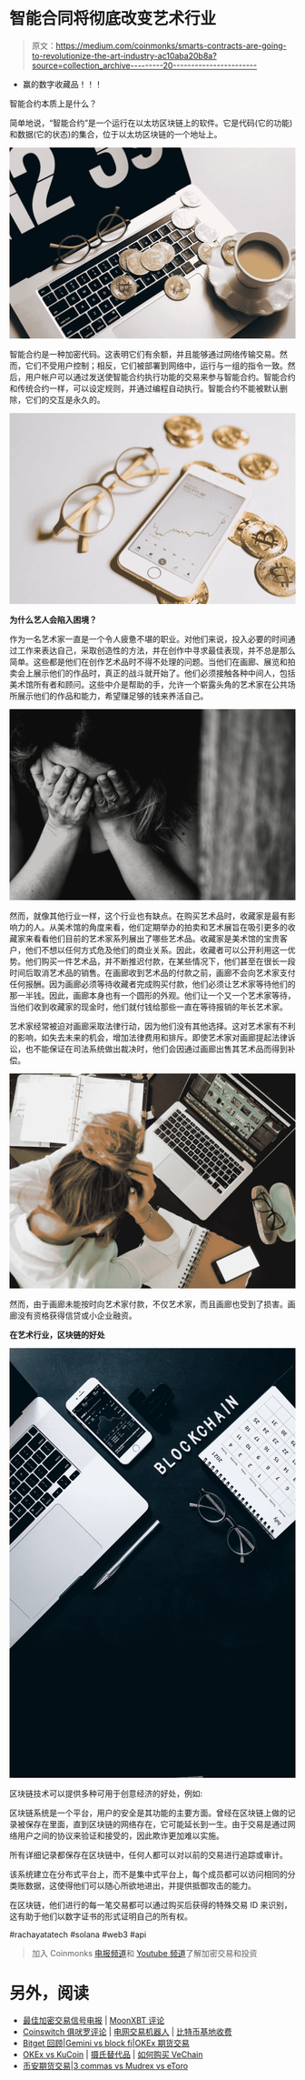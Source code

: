 # 智能合同将彻底改变艺术行业

> 原文：<https://medium.com/coinmonks/smarts-contracts-are-going-to-revolutionize-the-art-industry-ac10aba20b8a?source=collection_archive---------20----------------------->

*   赢的数字收藏品！！！

智能合约本质上是什么？

简单地说，“智能合约”是一个运行在以太坊区块链上的软件。它是代码(它的功能)和数据(它的状态)的集合，位于以太坊区块链的一个地址上。

![](img/0c9d3dd867fe0844961ea855669cc9ca.png)

智能合约是一种加密代码。这表明它们有余额，并且能够通过网络传输交易。然而，它们不受用户控制；相反，它们被部署到网络中，运行与一组的指令一致。然后，用户帐户可以通过发送使智能合约执行功能的交易来参与智能合约。智能合约和传统合约一样，可以设定规则，并通过编程自动执行。智能合约不能被默认删除，它们的交互是永久的。

![](img/a4b12806624402d4fc3ea03b54a9d0f2.png)

**为什么艺人会陷入困境？**

作为一名艺术家一直是一个令人疲惫不堪的职业。对他们来说，投入必要的时间通过工作来表达自己，采取创造性的方法，并在创作中寻求最佳表现，并不总是那么简单。这些都是他们在创作艺术品时不得不处理的问题。当他们在画廊、展览和拍卖会上展示他们的作品时，真正的战斗就开始了。他们必须接触各种中间人，包括美术馆所有者和顾问。这些中介是帮助的手，允许一个崭露头角的艺术家在公共场所展示他们的作品和能力，希望赚足够的钱来养活自己。

![](img/d08299055fadd6f3d260a62bd67e826d.png)

然而，就像其他行业一样，这个行业也有缺点。在购买艺术品时，收藏家是最有影响力的人。从美术馆的角度来看，他们定期举办的拍卖和艺术展旨在吸引更多的收藏家来看看他们目前的艺术家系列展出了哪些艺术品。收藏家是美术馆的宝贵客户，他们不想以任何方式危及他们的商业关系。因此，收藏者可以公开利用这一优势。他们购买一件艺术品，并不断推迟付款，在某些情况下，他们甚至在很长一段时间后取消艺术品的销售。在画廊收到艺术品的付款之前，画廊不会向艺术家支付任何报酬。因为画廊必须等待收藏者完成购买付款，他们必须让艺术家等待他们的那一半钱。因此，画廊本身也有一个圆形的外观。他们让一个又一个艺术家等待，当他们收到收藏家的现金时，他们就付钱给那些一直在等待报销的年长艺术家。

艺术家经常被迫对画廊采取法律行动，因为他们没有其他选择。这对艺术家有不利的影响，如失去未来的机会，增加法律费用和排斥。即使艺术家对画廊提起法律诉讼，也不能保证在司法系统做出裁决时，他们会因通过画廊出售其艺术品而得到补偿。

![](img/c86b3056a99350c460b185df1dc82c92.png)

然而，由于画廊未能按时向艺术家付款，不仅艺术家，而且画廊也受到了损害。画廊没有资格获得信贷或小企业融资。

**在艺术行业，区块链的好处**

![](img/76f32776049c0b6450acff02a19b4525.png)

区块链技术可以提供多种可用于创意经济的好处，例如:

区块链系统是一个平台，用户的安全是其功能的主要方面。曾经在区块链上做的记录被保存在里面，直到区块链的网络存在，它可能延长到一生。由于交易是通过网络用户之间的协议来验证和接受的，因此欺诈更加难以实施。

所有详细记录都保存在区块链中，任何人都可以对以前的交易进行追踪或审计。

该系统建立在分布式平台上，而不是集中式平台上，每个成员都可以访问相同的分类账数据，这使得他们可以随心所欲地进出，并提供抵御攻击的能力。

在区块链，他们进行的每一笔交易都可以通过购买后获得的特殊交易 ID 来识别，这有助于他们以数字证书的形式证明自己的所有权。

#rachayatatech #solana #web3 #api

> 加入 Coinmonks [电报频道](https://t.me/coincodecap)和 [Youtube 频道](https://www.youtube.com/c/coinmonks/videos)了解加密交易和投资

# 另外，阅读

*   [最佳加密交易信号电报](/coinmonks/best-crypto-signals-telegram-5785cdbc4b2b) | [MoonXBT 评论](/coinmonks/moonxbt-review-6e4ab26d037)
*   [Coinswitch 俱吠罗评论](/coinmonks/coinswitch-kuber-review-1a8dc5c7a739) | [电网交易机器人](https://coincodecap.com/grid-trading) | [比特币基地收费](/coinmonks/coinbase-fees-831e77d4f2c5)
*   [Bitget 回顾](https://coincodecap.com/bitget-review)|[Gemini vs block fi](https://coincodecap.com/gemini-vs-blockfi)|[OKEx 期货交易](https://coincodecap.com/okex-futures-trading)
*   [OKEx vs KuCoin](https://coincodecap.com/okex-kucoin) | [摄氏替代品](https://coincodecap.com/celsius-alternatives) | [如何购买 VeChain](https://coincodecap.com/buy-vechain)
*   [币安期货交易](https://coincodecap.com/binance-futures-trading)|[3 commas vs Mudrex vs eToro](https://coincodecap.com/mudrex-3commas-etoro)